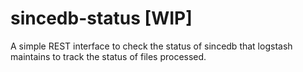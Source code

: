 # sincedb-status [WIP]

A simple REST interface to check the status of sincedb that logstash maintains to track the status of files processed.